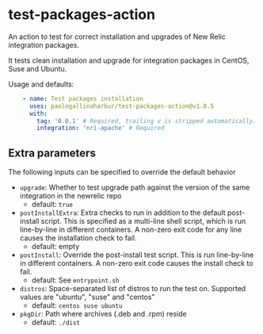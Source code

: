 # test-packages-action

An action to test for correct installation and upgrades of New Relic integration packages.

It tests clean installation and upgrade for integration packages in CentOS, Suse and Ubuntu.

Usage and defaults:
```yaml
    - name: Test packages installation
      uses: paologallinaharbur/test-packages-action@v1.0.5
      with:
        tag: '0.0.1' # Required, trailing v is stripped automatically.
        integration: 'nri-apache' # Required
```

## Extra parameters

The following inputs can be specified to override the default behavior 

* `upgrade`: Whether to test upgrade path against the version of the same integration in the newrelic repo
  - default: `true`
* `postInstallExtra`: Extra checks to run in addition to the default post-install script. This is specified as a multi-line shell script, which is run line-by-line in different containers. A non-zero exit code for any line causes the installation check to fail.
  - default: empty
* `postInstall`: Override the post-install test script. This is run line-by-line in different containers. A non-zero exit code causes the install check to fail.
  - default: See `entrypoint.sh`
* `distros`: Space-separated list of distros to run the test on. Supported values are "ubuntu", "suse" and "centos"
  - default: `centos suse ubuntu`
* `pkgDir`: Path where archives (.deb and .rpm) reside
  - default: `./dist`
